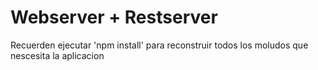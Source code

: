 # Webserver + Restserver

Recuerden ejecutar 'npm install' para reconstruir todos los moludos que nescesita la aplicacion

